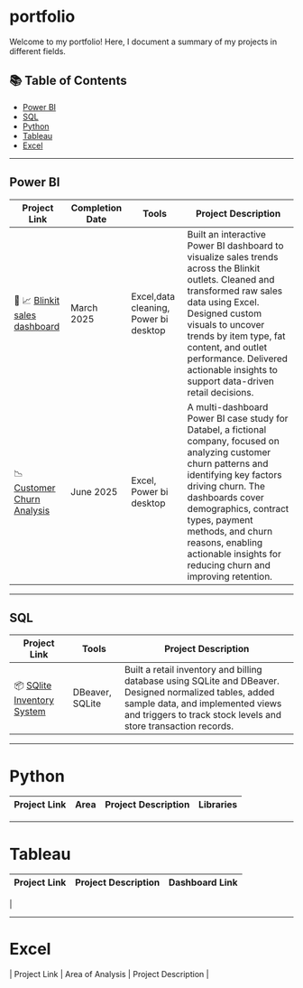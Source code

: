 # portfolio

Welcome to my portfolio! Here, I document a summary of my projects in different fields. 

## 📚 Table of Contents
- [Power BI](#power-bi)
- [SQL](#sql)
- [Python](#python)
- [Tableau](#tableau)
- [Excel](#excel)

***

## Power BI


| Project Link | Completion Date | Tools | Project Description | 
|---|---|---|---|
| 🛒 📈 [Blinkit sales dashboard](https://github.com/sucharitade/blinkit-dashboard?tab=readme-ov-file#sales-insights-dashboard-for-blinkit-using-power-bi) | March 2025 | Excel,data cleaning, Power bi desktop | Built an interactive Power BI dashboard to visualize sales trends across the Blinkit outlets. Cleaned and transformed raw sales data using Excel. Designed custom visuals to uncover trends by item type, fat content, and outlet performance. Delivered actionable insights to support data-driven retail decisions.|
|📉 [Customer Churn Analysis](https://github.com/sucharitade/Customer-Churn-Analysis) |June 2025 | Excel, Power bi desktop | A multi-dashboard Power BI case study for Databel, a fictional company, focused on analyzing customer churn patterns and identifying key factors driving churn. The dashboards cover demographics, contract types, payment methods, and churn reasons, enabling actionable insights for reducing churn and improving retention. |

***

## SQL


| Project Link | Tools | Project Description | 
|---|---|---|
|📦 [SQlite Inventory System](https://github.com/sucharitade/sqlite-inventory-system) | DBeaver, SQLite | Built a retail inventory and billing database using SQLite and DBeaver. Designed normalized tables, added sample data, and implemented views and triggers to track stock levels and store transaction records. |
***

# Python

| Project Link | Area | Project Description | Libraries |    
|---|---|---|---|


***

# Tableau

| Project Link | Project Description | Dashboard Link |
|---|---|---|
| 

***

# Excel

| Project Link | Area of Analysis | Project Description | 

